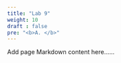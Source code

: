 ```yaml
---
title: "Lab 9"
weight: 10
draft : false
pre: "<b>A. </b>"
---
```


Add page Markdown content here......


